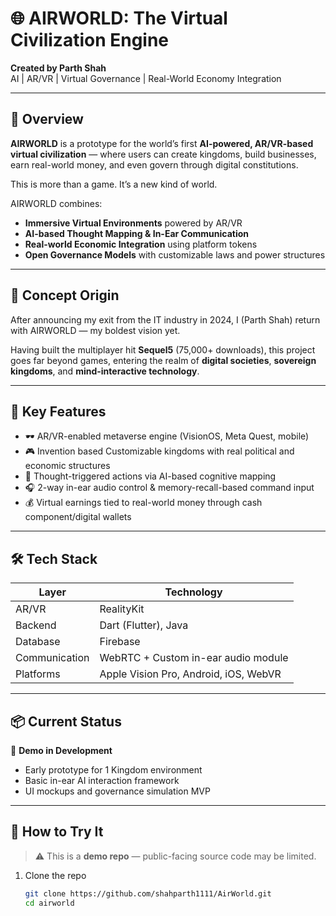 # 🌐 AIRWORLD: The Virtual Civilization Engine

**Created by Parth Shah**  
AI | AR/VR | Virtual Governance | Real-World Economy Integration

---

## 🚀 Overview

**AIRWORLD** is a prototype for the world’s first **AI-powered, AR/VR-based virtual civilization** — where users can create kingdoms, build businesses, earn real-world money, and even govern through digital constitutions.

This is more than a game. It’s a new kind of world.

AIRWORLD combines:
- **Immersive Virtual Environments** powered by AR/VR
- **AI-based Thought Mapping & In-Ear Communication**
- **Real-world Economic Integration** using platform tokens
- **Open Governance Models** with customizable laws and power structures

---

## 🧠 Concept Origin

After announcing my exit from the IT industry in 2024, I (Parth Shah) return with AIRWORLD — my boldest vision yet.

Having built the multiplayer hit **Sequel5** (75,000+ downloads), this project goes far beyond games, entering the realm of **digital societies**, **sovereign kingdoms**, and **mind-interactive technology**.

---

## 🧩 Key Features

- 🕶️ AR/VR-enabled metaverse engine (VisionOS, Meta Quest, mobile)
- 🎮 Invention based Customizable kingdoms with real political and economic structures
- 🧠 Thought-triggered actions via AI-based cognitive mapping
- 🎧 2-way in-ear audio control & memory-recall-based command input
- 💰 Virtual earnings tied to real-world money through cash component/digital wallets

---

## 🛠️ Tech Stack

| Layer | Technology |
|-------|------------|
| AR/VR | RealityKit |
| Backend | Dart (Flutter), Java |
| Database | Firebase |
| Communication | WebRTC + Custom in-ear audio module |
| Platforms | Apple Vision Pro, Android, iOS, WebVR |

---

## 📦 Current Status

🚧 **Demo in Development**  
- Early prototype for 1 Kingdom environment  
- Basic in-ear AI interaction framework  
- UI mockups and governance simulation MVP

---

## 🧪 How to Try It

> ⚠️ This is a **demo repo** — public-facing source code may be limited.

1. Clone the repo  
   ```bash
   git clone https://github.com/shahparth1111/AirWorld.git
   cd airworld
